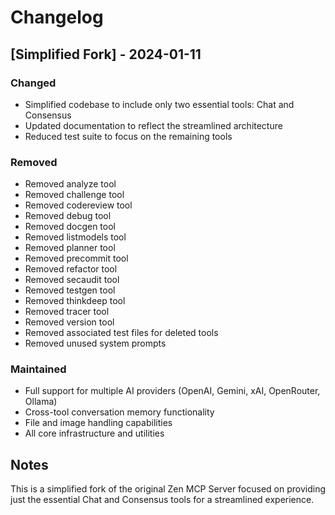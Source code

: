 # Changelog

## [Simplified Fork] - 2024-01-11

### Changed
- Simplified codebase to include only two essential tools: Chat and Consensus
- Updated documentation to reflect the streamlined architecture
- Reduced test suite to focus on the remaining tools

### Removed
- Removed analyze tool
- Removed challenge tool
- Removed codereview tool
- Removed debug tool
- Removed docgen tool
- Removed listmodels tool
- Removed planner tool
- Removed precommit tool
- Removed refactor tool
- Removed secaudit tool
- Removed testgen tool
- Removed thinkdeep tool
- Removed tracer tool
- Removed version tool
- Removed associated test files for deleted tools
- Removed unused system prompts

### Maintained
- Full support for multiple AI providers (OpenAI, Gemini, xAI, OpenRouter, Ollama)
- Cross-tool conversation memory functionality
- File and image handling capabilities
- All core infrastructure and utilities

## Notes

This is a simplified fork of the original Zen MCP Server focused on providing just the essential Chat and Consensus tools for a streamlined experience.